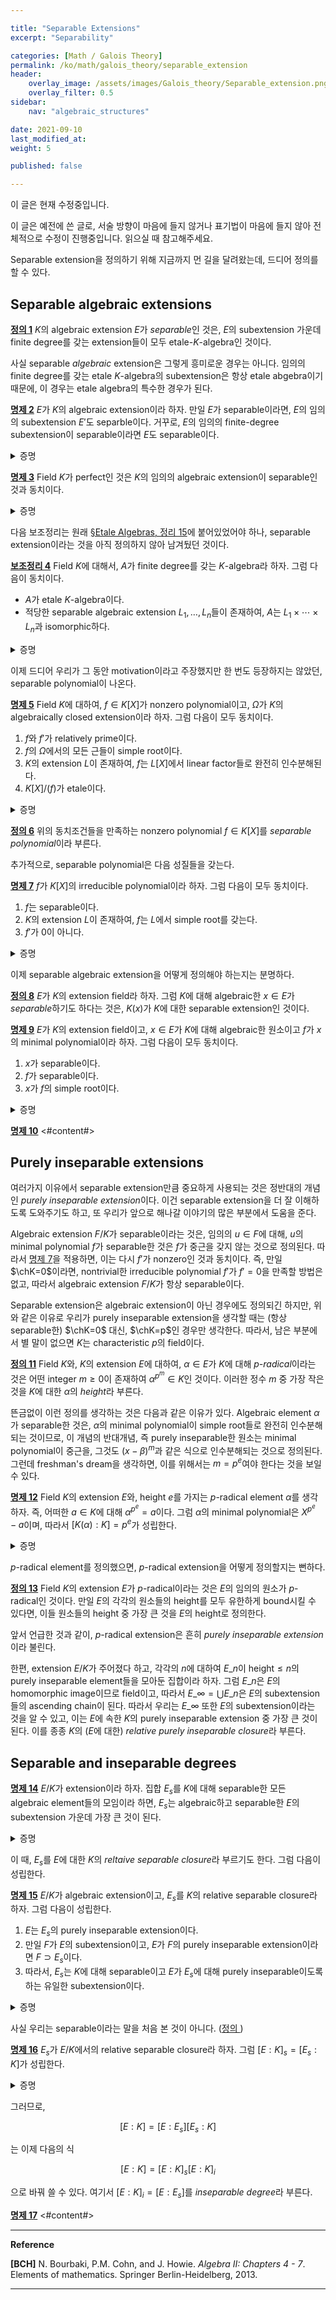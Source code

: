 ```yaml
---

title: "Separable Extensions"
excerpt: "Separability"

categories: [Math / Galois Theory]
permalink: /ko/math/galois_theory/separable_extension
header:
    overlay_image: /assets/images/Galois_theory/Separable_extension.png
    overlay_filter: 0.5
sidebar: 
    nav: "algebraic_structures"

date: 2021-09-10
last_modified_at:
weight: 5

published: false

---
```

<div class="notice--warning" markdown="1">

이 글은 현재 수정중입니다.

이 글은 예전에 쓴 글로, 서술 방향이 마음에 들지 않거나 표기법이 마음에 들지 않아 전체적으로 수정이 진행중입니다. 읽으실 때 참고해주세요.

</div>


Separable extension을 정의하기 위해 지금까지 먼 길을 달려왔는데, 드디어 정의를 할 수 있다.

## Separable algebraic extensions

<div class="definition" markdown="1">

<ins id="df1">**정의 1**</ins> $K$의 algebraic extension $E$가 *separable*인 것은, $E$의 subextension 가운데 finite degree를 갖는 extension들이 모두 etale-$K$-algebra인 것이다.

</div>

사실 separable *algebraic* extension은 그렇게 흥미로운 경우는 아니다. 임의의 finite degree를 갖는 etale $K$-algebra의 subextension은 항상 etale abgebra이기 때문에, 이 경우는 etale algebra의 특수한 경우가 된다.

<div class="proposition" markdown="1">

<ins id="pp2">**명제 2**</ins> $E$가 $K$의 algebraic extension이라 하자. 만일 $E$가 separable이라면, $E$의 임의의 subextension $E'$도 separble이다. 거꾸로, $E$의 임의의 finite-degree subextension이 separable이라면 $E$도 separable이다.

</div>
<details class="proof" markdown="1">
<summary>증명</summary>

$E$가 separable이라면, $E$의 임의의 subextension $E'$에 대해, $E'$의 finite-degree subextension은 $E$의 finite-degree subextension이기도 하므로 $E'$가 separable이다. 반대 방향은 자명.

</details>

<div class="proposition" markdown="1">

<ins id="pp3">**명제 3**</ins> Field $K$가 perfect인 것은 $K$의 임의의 algebraic extension이 separable인 것과 동치이다.

</div>
<details class="proof" markdown="1">
<summary>증명</summary>

우선 $K$가 perfect라 하자. 그럼 $K$의 임의의 extension은 (그 자체로 field이므로), [§Etale Algebra, 보조정리 14](/ko/math/galois_theory/etale_algebras#pp14)에 의하여 etale $K$-algebra이다. 따라서 $K$의 임의의 algebraic extension은 separable이다. 

반대 방향을 보이기 위해, 결론에 반하여 $K$가 characteristic $p$의 imperfect field라 하자. $K$가 imperfect이므로, 어떤 $b\in K$가 존재하여 $b\not\in K^p$이다. $a=b^{1/p}$라 하자. 그럼 $K(a)$는 $K$의 $p$-radical extension이고, $K$의 algebraic closure $\Omega$를 생각하면, $p$-radical extension의 성질에 의해 $K(\alpha)$에서 $\Omega$로의 유일한 $K$-homomorphism이 존재한다. 그런데 $[K(a):K]>1$이므로, $[K(a):K]_s\neq [K(a):K]$이고 따라서 $K(a)$는 etale이 아니게 되어 $K(a)$가 non-separable finite-degree extension field가 된다. 

</details>

다음 보조정리는 원래 [§Etale Algebras, 정리 15](/ko/math/galois_theory/etale_algebras#pp15)에 붙어있었어야 하나, separable extension이라는 것을 아직 정의하지 않아 남겨뒀던 것이다.

<div class="proposition" markdown="1">

<ins id="lem4">**보조정리 4**</ins> Field $K$에 대해서, $A$가 finite degree를 갖는 $K$-algebra라 하자. 그럼 다음이 동치이다.

- $A$가 etale $K$-algebra이다.
- 적당한 separable algebraic extension $L_1,\ldots, L_n$들이 존재하여, $A$는 $L_1\times\cdots\times L_n$과 isomorphic하다.

</div>
<details class="proof" markdown="1">
<summary>증명</summary>

우선 $A$가 etale $K$-algebra라 가정하자. 그럼 [§Etale Algebras, 정리 15](/ko/math/galois_theory/etale_algebras#pp15)에 의해서, $A$는 reduced이다. 이제 [§Etale Algebras, 정리 13](/ko/math/galois_theory/etale_algebras#pp13)에 의해, $A\cong L_1\times\cdots\times L_n$이 성립한다. 이들은 etale algebra $A$의 quotient algebra로 볼 수 있으므로 각각 etale이고, 따라서 separable이다. 

반대방향 또한 $L_i$들이 모두 etale이어야 하므로 자명하다. 

</details>

이제 드디어 우리가 그 동안 motivation이라고 주장했지만 한 번도 등장하지는 않았던, separable polynomial이 나온다.

<div class="proposition" markdown="1">

<ins id="pp5">**명제 5**</ins> Field $K$에 대하여, $f\in K[X]$가 nonzero polynomial이고, $\Omega$가 $K$의 algebraically closed extension이라 하자. 그럼 다음이 모두 동치이다.

1. $f$와 $f'$가 relatively prime이다.
2. $f$의 $\Omega$에서의 모든 근들이 simple root이다.
3. $K$의 extension $L$이 존재하여, $f$는 $L[X]$에서 linear factor들로 완전히 인수분해된다.
4. $K[X]/(f)$가 etale이다.

</div>
<details class="proof" markdown="1">
<summary>증명</summary>

[$1\implies 2$] $f$와 $f'$가 relatively prime이므로, 적당한 두 개의 polynomial $g$, $h$가 존재하여 $fg+f'h=1$을 만족한다. 이제 $a\in\Omega$가 $f$의 근이라고 하면, 

$$f'(a)h(a)=f(a)g(a)+f'(a)h(a)=1$$

이므로 $f'(a)\neq 0$이고, 따라서 $a$는 simple root이다. 

[$2\implies 3$] 만일 $f$의 $\Omega$에서의 모든 근 $a\in\Omega$가 simple이라면, $\Omega[X]$에서 $f$를 완전히 split할 수 있으므로, $L=\Omega$로 잡으면 된다.

[$3\implies 4$] 만일 $f$가 $L[X]$ 상에서 linear factor들 $f_1,\ldots, f_n$들로 인수분해된다고 하자. 그럼 우리는 $L$-algebra들의 homomorphism

$$(K[X]/(f))\otimes_KL\cong L[X]/(f)\cong\prod L[X]/(f_i)\cong L^n$$

이므로 $K[X]/(f)$는 $L$로 diagonalize되고, 따라서 etale이다. 

[$4\implies 1$] 마지막으로 $K[X]/(f)$가 etale이라 가정하자. 우선 $\Omega_K(K[X]/(f))$는 $f'(x)dx=0$을 만족하는 $dx$에 의해 generate되는 $K[X]/(f)$-module이다. 따라서 $K[X]/(f)$가 etale이 되기 위해서는, $f'(X)$가 $K[X]/(f)$에서 invertible해야하고, 따라서 $f$와 $f'$가 $K[X]$에서 relatively prime이어야 한다. 

</details>

<div class="definition" markdown="1">

<ins id="df6">**정의 6**</ins> 위의 동치조건들을 만족하는 nonzero polynomial $f\in K[X]$를 *separable polynomial*이라 부른다.

</div>

추가적으로, separable polynomial은 다음 성질들을 갖는다.

<div class="proposition" markdown="1">

<ins id="pp7">**명제 7**</ins> $f$가 $K[X]$의 irreducible polynomial이라 하자. 그럼 다음이 모두 동치이다.

1. $f$는 separable이다.
2. $K$의 extension $L$이 존재하여, $f$는 $L$에서 simple root를 갖는다.
3. $f'$가 0이 아니다.


</div>
<details class="proof" markdown="1">
<summary>증명</summary>

1번이 2번을, 2번이 3번을 imply하는 것은 모두 자명하다. 따라서 3번이 1번을 imply하는 것만 보이면 충분하다. $f'\neq 0$이라 하고, $x\in\Omega$를 $f$의 어떤 근이라 하자. 그럼 $f$는 $x$의 minimal polynomial이고 $\deg f'&lt;\deg f$이므로 $f'$는 $x$를 근으로 가질 수 없다. 따라서 $x$는 $f$의 simple root다. 

</details>

이제 separable algebraic extension을 어떻게 정의해야 하는지는 분명하다.

<div class="definition" markdown="1">

<ins id="df8">**정의 8**</ins> $E$가 $K$의 extension field라 하자. 그럼 $K$에 대해 algebraic한 $x\in E$가 *separable*하기도 하다는 것은, $K(x)$가 $K$에 대한 separable extension인 것이다.

</div>

<div class="proposition" markdown="1">

<ins id="pp9">**명제 9**</ins> $E$가 $K$의 extension field이고, $x\in E$가 $K$에 대해 algebraic한 원소이고 $f$가 $x$의 minimal polynomial이라 하자. 그럼 다음이 모두 동치이다.

1. $x$가 separable이다.
2. $f$가 separable이다.
3. $x$가 $f$의 simple root이다. 

</div>
<details class="proof" markdown="1">
<summary>증명</summary>

자명.

</details>

<div class="proposition" markdown="1">

<ins id="pp10">**명제 10**</ins> <#content#>

</div>

## Purely inseparable extensions

여러가지 이유에서 separable extension만큼 중요하게 사용되는 것은 정반대의 개념인 *purely inseparable extension*이다. 이건 separable extension을 더 잘 이해하도록 도와주기도 하고, 또 우리가 앞으로 해나갈 이야기의 많은 부분에서 도움을 준다.

Algebraic extension $F/K$가 separable이라는 것은, 임의의 $u\in F$에 대해, $u$의 minimal polynomial $f$가 separable한 것은 $f$가 중근을 갖지 않는 것으로 정의된다. 따라서 [명제 7](#pp7)을 적용하면, 이는 다시 $f'$가 nonzero인 것과 동치이다. 즉, 만일 $\chK=0$이라면, nontrivial한 irreducible polynomial $f'$가 $f'=0$을 만족할 방법은 없고, 따라서 algebraic extension $F/K$가 항상 separable이다. 

Separable extension은 algebraic extension이 아닌 경우에도 정의되긴 하지만, 위와 같은 이유로 우리가 purely inseparable extension을 생각할 때는 (항상 separable한) $\chK=0$ 대신, $\chK=p$인 경우만 생각한다. 따라서, 남은 부분에서 별 말이 없으면 $K$는 characteristic $p$의 field이다.

<div class="definition" markdown="1">

<ins id="df11">**정의 11**</ins> Field $K$와, $K$의 extension $E$에 대하여, $\alpha\in E$가 $K$에 대해 *$p$-radical*이라는 것은 어떤 integer $m\geq 0$이 존재하여 $\alpha^{p^m}\in K$인 것이다. 이러한 정수 $m$ 중 가장 작은 것을 $K$에 대한 $\alpha$의 *height*라 부른다. 

</div>

뜬금없이 이런 정의를 생각하는 것은 다음과 같은 이유가 있다. Algebraic element $\alpha$가 separable한 것은, $\alpha$의 minimal polynomial이 simple root들로 완전히 인수분해되는 것이므로, 이 개념의 반대개념, 즉 purely inseparable한 원소는 minimal polynomial이 중근을, 그것도 $(x-\beta)^m$과 같은 식으로 인수분해되는 것으로 정의된다. 그런데 freshman's dream을 생각하면, 이를 위해서는 $m=p^e$여야 한다는 것을 보일 수 있다.

<div class="proposition" markdown="1">

<ins id="pp12">**명제 12**</ins> Field $K$의 extension $E$와, height $e$를 가지는 $p$-radical element $\alpha$를 생각하자. 즉, 어떠한 $a\in K$에 대해 $\alpha^{p^e}=a$이다. 그럼 $\alpha$의 minimal polynomial은 $X^{p^e}-a$이며, 따라서 $[K(\alpha):K]=p^e$가 성립한다.

</div>

<details class="proof" markdown="1">
<summary>증명</summary>

$X^{p^e}-a$가 $\alpha$를 근으로 가진다는 것은 자명하므로, 이것이 irreducible임만 보이면 충분하다. 한편, 만일 $a\in K^p$였다면, $\alpha^{p^e}=b^p$가 어떤 $b\in K$에 대해 성립했을 것이므로, 이는 $e$의 minimality에 모순이다. 

$K$의 algebraic closure $\Omega$를 생각하자. 그럼 $\Omega$는 $K[X]$의 임의의 polynomial들의 근을 모두 포함하므로, 특히 $X^{p^e}-a=0$도 $\Omega$에서 근을 가진다. 이를 $b=a^{p^{-e}}$라 하자. $g$를 $b$의 ($K$에서의) minimal polynomial이라 하면, $f(X)=(X-b)^{p^e}$이고 ([§Field Extensions, 명제 5](/ko/math/galois_theory/field_extensions#pp5)) 따라서 $f$를 나누는 임의의 irreducible polynoial은 $b$를 근으로 가져야 한다. 이 말은 즉 $f$를 나누는 irreducible polynomial은 정확히 $g$ 뿐이라는 뜻이고, 따라서 $f=g^q$가 성립한다. 이제 차수를 고려하면, $q=p^f$여야 하는데, $g$의 constant term을 $c$라 하고 $g^q$와 $f$의 상수항을 비교하면 $c^q=-a$를 얻는다. 이는 $a\not\in K^p$에 모순이므로 $q=1$이고, $f=g$여야 한다. 따라서 $f$는 irreducible이다.   

</details>

$p$-radical element를 정의했으면, $p$-radical extension을 어떻게 정의할지는 뻔하다.

<div class="definition" markdown="1">

<ins id="df13">**정의 13**</ins> Field $K$의 extension $E$가 $p$-radical이라는 것은 $E$의 임의의 원소가 $p$-radical인 것이다. 만일 $E$의 각각의 원소들의 height를 모두 유한하게 bound시킬 수 있다면, 이들 원소들의 height 중 가장 큰 것을 $E$의 height로 정의한다.

</div>

앞서 언급한 것과 같이, $p$-radical extension은 흔히 *purely inseparable extension*이라 불린다. 

한편, extension $E/K$가 주어졌다 하고, 각각의 $n$에 대하여 $E\_n$이 height$\leq n$의 purely inseparable element들을 모아둔 집합이라 하자. 그럼 $E\_n$은 $E$의 homomorphic image이므로 field이고, 따라서 $E\_\infty=\bigcup E\_n$은 $E$의 subextension들의 ascending chain이 된다. 따라서 우리는 $E\_\infty$ 또한 $E$의 subextension이라는 것을 알 수 있고, 이는 $E$에 속한 $K$의 purely inseparable extension 중 가장 큰 것이 된다. 이를 종종 $K$의 ($E$에 대한) *relative purely inseparable closure*라 부른다. 

## Separable and inseparable degrees

<div class="proposition" markdown="1">

<ins id="pp14">**명제 14**</ins> $E/K$가 extension이라 하자. 집합 $E_s$를 $K$에 대해 separable한 모든 algebraic element들의 모임이라 하면, $E_s$는 algebraic하고 separable한 $E$의 subextension 가운데 가장 큰 것이 된다.

</div>
<details class="proof" markdown="1">
<summary>증명</summary>

*증명.* [명제 10](#pp10)에 의하여 분명하다.

</details>

이 때, $E_s$를 $E$에 대한 $K$의 *reltaive separable closure*라 부르기도 한다. 그럼 다음이 성립한다.

<div class="proposition" markdown="1">

<ins id="pp15">**명제 15**</ins> $E/K$가 algebraic extension이고, $E_s$를 $K$의 relative separable closure라 하자. 그럼 다음이 성립한다.

1. $E$는 $E_s$의 purely inseparable extension이다.
2. 만일 $F$가 $E$의 subextension이고, $E$가 $F$의 purely inseparable extension이라면 $F\supset E_s$이다.
3. 따라서, $E_s$는 $K$에 대해 separable이고 $E$가 $E_s$에 대해 purely inseparable이도록 하는 유일한 subextension이다.

</div>
<details class="proof" markdown="1">
<summary>증명</summary>

<#content#>

</details>

사실 우리는 separable이라는 말을 처음 본 것이 아니다. ([정의 ]()) 

<div class="proposition" markdown="1">

<ins id="pp16">**명제 16**</ins> $E_s$가 $E/K$에서의 relative separable closure라 하자. 그럼 $[E:K]_s=[E_s:K]$가 성립한다. 

</div>
<details class="proof" markdown="1">
<summary>증명</summary>

<#content#>

</details>

그러므로, 

$$[E:K]=[E:E_s][E_s:K]$$

는 이제 다음의 식

$$[E:K]=[E:K]_s[E:K]_i$$

으로 바꿔 쓸 수 있다. 여기서 $[E:K]_i=[E:E_s]$를 *inseparable degree*라 부른다. 

<div class="proposition" markdown="1">

<ins id="pp17">**명제 17**</ins> <#content#>

</div>


---
**Reference**

**[BCH]** N. Bourbaki, P.M. Cohn, and J. Howie. <i>Algebra II: Chapters 4 - 7</i>. Elements of mathematics. Springer Berlin-Heidelberg, 2013. 

---
